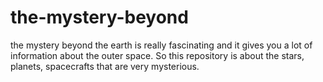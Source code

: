 # the-mystery-beyond
the mystery beyond the earth is really fascinating and it gives you a lot of information about the outer space. So this repository is about the stars, planets, spacecrafts that are very mysterious.
